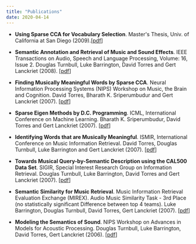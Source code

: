 ```yaml
---
title: "Publications"
date: 2020-04-14
---
```


* **Using Sparse CCA for Vocabulary Selection**. Master's Thesis, Univ. of California at San Diego (2009).\[[pdf](../../pdfs/Using-Sparse-CCA-for-Vocabulary-Selection__Master-Thesis__David-Torres_1.pdf)\]

* **Semantic Annotation and Retrieval of Music and Sound Effects**. IEEE Transactions on Audio, Speech and
Language Processing, Volume: 16, Issue 2. Douglas Turnbull, Luke Barrington, David Torres and Gert Lanckriet
(2008). \[[pdf](../../pdfs/semantic-annotation-and-retrieval-of-music-and-sound-effects__IEEE-ASLP__2.pdf)\]

* **Finding Musically Meaningful Words by Sparse CCA**. Neural Information Processing Systems (NIPS)
Workshop on Music, the Brain and Cognition. David Torres, Bharath K. Sriperumbudur and Gert Lanckriet (2007). \[[pdf](../../pdfs/Finding-musically-meaningful-words__NIPSWorkshop07__3.pdf)\]

* **Sparse Eigen Methods by D.C. Programming**. ICML, International Conference on Machine Learning. Bharath
K. Sriperumbudur, David Torres and Gert Lanckriet (2007). \[[pdf](../../pdfs/sparse-eigen-methods-by-DC-programming__SparseEVP_byDC_ICML2007__4.pdf)\]

* **Identifying Words that are Musically Meaningful**. ISMIR, International Conference on Music Information
Retrieval. David Torres, Douglas Turnbull, Luke Barrington and Gert Lanckriet (2007). \[[pdf](../../pdfs/Identifying-Words-that-are-musically-Meaningful__MusicVocab_ISMIR07__5.pdf)\]

* **Towards Musical Query-by-Semantic Description using the CAL500 Data Set**. SIGIR, Special Interest
Research Group on Information Retrieval. Douglas Turnbull, Luke Barrington, David Torres and Gert Lanckriet
(2007). \[[pdf](../../pdfs/Towards-Musical-Query-by-Semantic-Description-CAL500__MusicQBSD_SIGIR07__6.pdf)\]

* **Semantic Similarity for Music Retrieval**. Music Information Retrieval Evaluation Exchange (MIREX). Audio
Music Similarity Task - 3rd Place (no statistically significant Difference between top 4 teams). Luke Barrington,
Douglas Turnbull, David Torres, Gert Lanckriet (2007). \[[pdf](../../pdfs/semantic-similarity-for-music-retrieval__7.pdf)\]

* **Modeling the Semantics of Sound**. NIPS Workshop on Advances in Models for Acoustic Processing. Douglas
Turnbull, Luke Barrington, David Torres, Gert Lanckriet (2006). \[[pdf](../../pdfs/modeling-the-semantics-of-sound__8.pdf)\]